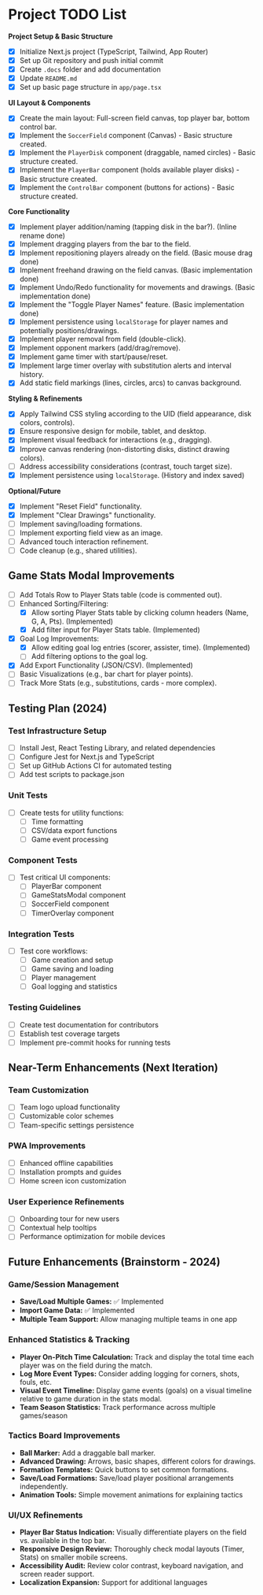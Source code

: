 # Project TODO List

**Project Setup & Basic Structure**
- [x] Initialize Next.js project (TypeScript, Tailwind, App Router)
- [x] Set up Git repository and push initial commit
- [x] Create `.docs` folder and add documentation
- [x] Update `README.md`
- [x] Set up basic page structure in `app/page.tsx`

**UI Layout & Components**
- [x] Create the main layout: Full-screen field canvas, top player bar, bottom control bar.
- [x] Implement the `SoccerField` component (Canvas) - Basic structure created.
- [x] Implement the `PlayerDisk` component (draggable, named circles) - Basic structure created.
- [x] Implement the `PlayerBar` component (holds available player disks) - Basic structure created.
- [x] Implement the `ControlBar` component (buttons for actions) - Basic structure created.

**Core Functionality**
- [x] Implement player addition/naming (tapping disk in the bar?). (Inline rename done)
- [x] Implement dragging players from the bar to the field.
- [x] Implement repositioning players already on the field. (Basic mouse drag done)
- [x] Implement freehand drawing on the field canvas. (Basic implementation done)
- [x] Implement Undo/Redo functionality for movements and drawings. (Basic implementation done)
- [x] Implement the "Toggle Player Names" feature. (Basic implementation done)
- [x] Implement persistence using `localStorage` for player names and potentially positions/drawings.
- [x] Implement player removal from field (double-click).
- [x] Implement opponent markers (add/drag/remove).
- [x] Implement game timer with start/pause/reset.
- [x] Implement large timer overlay with substitution alerts and interval history.
- [x] Add static field markings (lines, circles, arcs) to canvas background.

**Styling & Refinements**
- [x] Apply Tailwind CSS styling according to the UID (field appearance, disk colors, controls).
- [x] Ensure responsive design for mobile, tablet, and desktop.
- [x] Implement visual feedback for interactions (e.g., dragging).
- [x] Improve canvas rendering (non-distorting disks, distinct drawing colors).
- [ ] Address accessibility considerations (contrast, touch target size).
- [x] Implement persistence using `localStorage`. (History and index saved)

**Optional/Future**
- [x] Implement "Reset Field" functionality.
- [x] Implement "Clear Drawings" functionality.
- [ ] Implement saving/loading formations. 
- [ ] Implement exporting field view as an image. 
- [ ] Advanced touch interaction refinement.
- [ ] Code cleanup (e.g., shared utilities). 

## Game Stats Modal Improvements

- [ ] Add Totals Row to Player Stats table (code is commented out).
- [ ] Enhanced Sorting/Filtering:
  - [x] Allow sorting Player Stats table by clicking column headers (Name, G, A, Pts). (Implemented)
  - [x] Add filter input for Player Stats table. (Implemented)
- [x] Goal Log Improvements:
  - [x] Allow editing goal log entries (scorer, assister, time). (Implemented)
  - [ ] Add filtering options to the goal log.
- [x] Add Export Functionality (JSON/CSV). (Implemented)
- [ ] Basic Visualizations (e.g., bar chart for player points).
- [ ] Track More Stats (e.g., substitutions, cards - more complex).

## Testing Plan (2024)

### Test Infrastructure Setup
- [ ] Install Jest, React Testing Library, and related dependencies
- [ ] Configure Jest for Next.js and TypeScript
- [ ] Set up GitHub Actions CI for automated testing
- [ ] Add test scripts to package.json

### Unit Tests
- [ ] Create tests for utility functions:
  - [ ] Time formatting
  - [ ] CSV/data export functions
  - [ ] Game event processing

### Component Tests
- [ ] Test critical UI components:
  - [ ] PlayerBar component
  - [ ] GameStatsModal component
  - [ ] SoccerField component
  - [ ] TimerOverlay component

### Integration Tests
- [ ] Test core workflows:
  - [ ] Game creation and setup
  - [ ] Game saving and loading
  - [ ] Player management
  - [ ] Goal logging and statistics

### Testing Guidelines
- [ ] Create test documentation for contributors
- [ ] Establish test coverage targets
- [ ] Implement pre-commit hooks for running tests

## Near-Term Enhancements (Next Iteration)

### Team Customization
- [ ] Team logo upload functionality
- [ ] Customizable color schemes
- [ ] Team-specific settings persistence

### PWA Improvements
- [ ] Enhanced offline capabilities
- [ ] Installation prompts and guides
- [ ] Home screen icon customization

### User Experience Refinements
- [ ] Onboarding tour for new users
- [ ] Contextual help tooltips
- [ ] Performance optimization for mobile devices

## Future Enhancements (Brainstorm - 2024)

### Game/Session Management
*   **Save/Load Multiple Games:** ✅ Implemented
*   **Import Game Data:** ✅ Implemented
*   **Multiple Team Support:** Allow managing multiple teams in one app

### Enhanced Statistics & Tracking
*   **Player On-Pitch Time Calculation:** Track and display the total time each player was on the field during the match.
*   **Log More Event Types:** Consider adding logging for corners, shots, fouls, etc.
*   **Visual Event Timeline:** Display game events (goals) on a visual timeline relative to game duration in the stats modal.
*   **Team Season Statistics:** Track performance across multiple games/season

### Tactics Board Improvements
*   **Ball Marker:** Add a draggable ball marker.
*   **Advanced Drawing:** Arrows, basic shapes, different colors for drawings.
*   **Formation Templates:** Quick buttons to set common formations.
*   **Save/Load Formations:** Save/load player positional arrangements independently.
*   **Animation Tools:** Simple movement animations for explaining tactics

### UI/UX Refinements
*   **Player Bar Status Indication:** Visually differentiate players on the field vs. available in the top bar.
*   **Responsive Design Review:** Thoroughly check modal layouts (Timer, Stats) on smaller mobile screens.
*   **Accessibility Audit:** Review color contrast, keyboard navigation, and screen reader support. 
*   **Localization Expansion:** Support for additional languages 